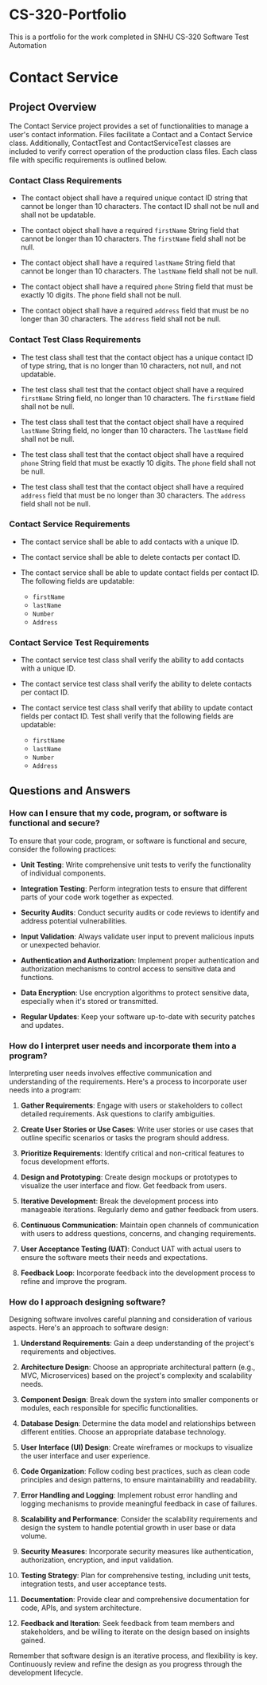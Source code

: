 # CS-320-Portfolio
This is a portfolio for the work completed in SNHU CS-320 Software Test Automation
# Contact Service

## Project Overview

The Contact Service project provides a set of functionalities to manage a user's contact information. Files facilitate a Contact and a Contact Service class. Additionally, ContactTest and ContactServiceTest classes are included to verify correct operation of the production class files. Each class file with specific requirements is outlined below.

### Contact Class Requirements

- The contact object shall have a required unique contact ID string that cannot be longer than 10 characters. The contact ID shall not be null and shall not be updatable.

- The contact object shall have a required `firstName` String field that cannot be longer than 10 characters. The `firstName` field shall not be null.

- The contact object shall have a required `lastName` String field that cannot be longer than 10 characters. The `lastName` field shall not be null.

- The contact object shall have a required `phone` String field that must be exactly 10 digits. The `phone` field shall not be null.

- The contact object shall have a required `address` field that must be no longer than 30 characters. The `address` field shall not be null.

### Contact Test Class Requirements

- The test class shall test that the contact object has a unique contact ID of type string, that is no longer than 10 characters, not null, and not updatable.

- The test class shall test that the contact object shall have a required `firstName` String field, no longer than 10 characters. The `firstName` field shall not be null.

- The test class shall test that the contact object shall have a required `lastName` String field, no longer than 10 characters. The `lastName` field shall not be null.

- The test class shall test that the contact object shall have a required `phone` String field that must be exactly 10 digits. The `phone` field shall not be null.

- The test class shall test that the contact object shall have a required `address` field that must be no longer than 30 characters. The `address` field shall not be null.


### Contact Service Requirements

- The contact service shall be able to add contacts with a unique ID.

- The contact service shall be able to delete contacts per contact ID.

- The contact service shall be able to update contact fields per contact ID. The following fields are updatable:
  - `firstName`
  - `lastName`
  - `Number`
  - `Address`
 
### Contact Service Test Requirements

- The contact service test class shall verify the ability to add contacts with a unique ID.

- The contact service test class shall verify the ability to delete contacts per contact ID.

- The contact service test class shall verify that ability to update contact fields per contact ID. Test shall verify that the following fields are updatable:
  - `firstName`
  - `lastName`
  - `Number`
  - `Address`

## Questions and Answers

### How can I ensure that my code, program, or software is functional and secure?

To ensure that your code, program, or software is functional and secure, consider the following practices:

- **Unit Testing**: Write comprehensive unit tests to verify the functionality of individual components.

- **Integration Testing**: Perform integration tests to ensure that different parts of your code work together as expected.

- **Security Audits**: Conduct security audits or code reviews to identify and address potential vulnerabilities.

- **Input Validation**: Always validate user input to prevent malicious inputs or unexpected behavior.

- **Authentication and Authorization**: Implement proper authentication and authorization mechanisms to control access to sensitive data and functions.

- **Data Encryption**: Use encryption algorithms to protect sensitive data, especially when it's stored or transmitted.

- **Regular Updates**: Keep your software up-to-date with security patches and updates.

### How do I interpret user needs and incorporate them into a program?

Interpreting user needs involves effective communication and understanding of the requirements. Here's a process to incorporate user needs into a program:

1. **Gather Requirements**: Engage with users or stakeholders to collect detailed requirements. Ask questions to clarify ambiguities.

2. **Create User Stories or Use Cases**: Write user stories or use cases that outline specific scenarios or tasks the program should address.

3. **Prioritize Requirements**: Identify critical and non-critical features to focus development efforts.

4. **Design and Prototyping**: Create design mockups or prototypes to visualize the user interface and flow. Get feedback from users.

5. **Iterative Development**: Break the development process into manageable iterations. Regularly demo and gather feedback from users.

6. **Continuous Communication**: Maintain open channels of communication with users to address questions, concerns, and changing requirements.

7. **User Acceptance Testing (UAT)**: Conduct UAT with actual users to ensure the software meets their needs and expectations.

8. **Feedback Loop**: Incorporate feedback into the development process to refine and improve the program.

### How do I approach designing software?

Designing software involves careful planning and consideration of various aspects. Here's an approach to software design:

1. **Understand Requirements**: Gain a deep understanding of the project's requirements and objectives.

2. **Architecture Design**: Choose an appropriate architectural pattern (e.g., MVC, Microservices) based on the project's complexity and scalability needs.

3. **Component Design**: Break down the system into smaller components or modules, each responsible for specific functionalities.

4. **Database Design**: Determine the data model and relationships between different entities. Choose an appropriate database technology.

5. **User Interface (UI) Design**: Create wireframes or mockups to visualize the user interface and user experience.

6. **Code Organization**: Follow coding best practices, such as clean code principles and design patterns, to ensure maintainability and readability.

7. **Error Handling and Logging**: Implement robust error handling and logging mechanisms to provide meaningful feedback in case of failures.

8. **Scalability and Performance**: Consider the scalability requirements and design the system to handle potential growth in user base or data volume.

9. **Security Measures**: Incorporate security measures like authentication, authorization, encryption, and input validation.

10. **Testing Strategy**: Plan for comprehensive testing, including unit tests, integration tests, and user acceptance tests.

11. **Documentation**: Provide clear and comprehensive documentation for code, APIs, and system architecture.

12. **Feedback and Iteration**: Seek feedback from team members and stakeholders, and be willing to iterate on the design based on insights gained.

Remember that software design is an iterative process, and flexibility is key. Continuously review and refine the design as you progress through the development lifecycle.
